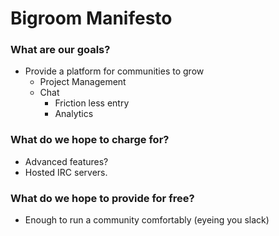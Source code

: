 # Bigroom Manifesto

### What are our goals?
* Provide a platform for communities to grow
  * Project Management
  * Chat
    * Friction less entry
    * Analytics

### What do we hope to charge for? 
* Advanced features?
* Hosted IRC servers.

### What do we hope to provide for free?
* Enough to run a community comfortably (eyeing you slack)
